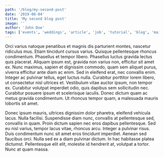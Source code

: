 ```yaml
---
path: '/blog/my-second-post'
date: '2019-08-04'
title: 'My second blog post'
image: ''
author: 'John Doe'
tags: ['events', 'weddings', 'article', 'job', 'tutorial', 'blog', 'maid']
---
```


Orci varius natoque penatibus et magnis dis parturient montes, nascetur ridiculus mus. Etiam tincidunt cursus varius. Quisque pellentesque rhoncus condimentum. Phasellus et tempor libero. Phasellus luctus gravida lectus quis placerat. Aliquam ipsum est, gravida non varius non, efficitur sit amet ex. Nunc maximus, sapien et dignissim commodo, quam sem aliquet purus, viverra efficitur ante diam ac enim. Sed in eleifend erat, nec convallis enim. Integer ac pulvinar tellus, eget luctus nulla. Curabitur porttitor lorem libero, ut consectetur nisl ultrices et. Vestibulum vitae auctor ipsum, non tempor ex. Curabitur volutpat imperdiet odio, quis dapibus sem sollicitudin nec. Curabitur posuere ipsum et scelerisque iaculis. Donec dictum quam ac metus gravida condimentum. Ut rhoncus tempor quam, a malesuada mauris lobortis sit amet.

Donec ipsum mauris, ultrices dignissim dolor pharetra, eleifend vehicula lacus. Nulla facilisi. Suspendisse diam nunc, convallis at pellentesque sed, convallis in quam. Proin dictum sapien nec eros dapibus pellentesque. Sed eu nisl varius, tempor lacus vitae, rhoncus arcu. Integer a pulvinar risus. Duis condimentum nunc sit amet eros tincidunt imperdiet. Aenean sed faucibus orci. Nulla sed ex a diam pulvinar dictum. In hac habitasse platea dictumst. Pellentesque elit elit, molestie id hendrerit at, volutpat a tortor. Nunc at quam massa.
